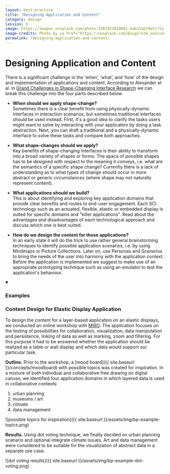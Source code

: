 ```yaml
---
layout: best-practice
title: "Designing Application and Content"
category: design
lession: 9
image: https://images.unsplash.com/photo-1581922819941-6ab31ab79afc?ixlib=rb-1.2.1&ixid=eyJhcHBfaWQiOjEyMDd9&auto=format&fit=crop&w=2000&q=80
image-credits: Photo by <a href="https://unsplash.com/@usgs?utm_source=unsplash&amp;utm_medium=referral&amp;utm_content=creditCopyText">USGS</a> on <a href="/s/photos/shape-change?utm_source=unsplash&amp;utm_medium=referral&amp;utm_content=creditCopyText">Unsplash</a>
permalink: /designing-application-and-content/
---
```


# Designing Application and Content
There is a significant challenge in the ‘when’, ‘what’, and ‘how’ of the design and implementation of applications and content. According to Alexander et al. in [Grand Challenges in Shape-Changing Interface Research]({site.baseurl}}/resources) we can break this challenge into the four parts described below.

-  **When should we apply shape-change?**  
Sometimes there is a clear benefit from using physically-dynamic interfaces in interaction scenarios, but sometimes traditional interfaces should be used instead. First, it's a good idea to clarify the tasks users might want to solve by interacting with your application by doing a task abstraction. Next, you can draft a traditional and a physically-dynamic interface to solve these tasks and compare both approaches. 

- **What shape-changes should we apply?**   
Key benefits of shape-changing interfaces is their ability to transform into a broad variety of shapes or forms. The space of possible shapes has to be designed with respect to the meaning it conveys, i.e. what are the semantics of a specific shape change? Currently there is a lack of understanding as to what types of change should occur in more abstract or generic circumstances (where shape may not naturally represent content).

- **What applications should we build?**      
This is about identifying and exploring key application domains that provide clear benefits and routes to end-user engagement. Each SCI technology such as an actuated, flexible, elastic or embedded display is suited for specific domains and "killer applications". Read about the advantages and disadvantages of each technological approach and discuss which one is best suited.

- **How do we design the content for those applications?**    
In an early state it will do the trick to use rather general brainstorming techniques to identify possible application scenarios, i.e. by using Mindmaps or Picture Collections. Later on, use Personas and Scenarios to bring the needs of the user into harmony with the application context. Before the application is implemented we suggest to make use of an appropriate prototyping technique such as using an emulator to test the application's behaviour.

<details markdown="1" open>
<summary><h3>Examples</h3></summary>             

### Content Design for Elastic Display Application
To design the content for a layer-based application on an elastic displays, we conducted an online workshop with [MIRO](https://miro.com/). The application focuses on the testing of possibilities for collaboration, visualization, data manipulation and persistence, linking of data as well as marking, zoom and filtering. For this purpose it had to be answered whether the application should be realized as a table or wall display and which data would support our particular task. 

**Outline.** Prior to the workshop, a [mood board]({{ site.baseurl }}/concepts/moodboard) with possible topics was created for inspiration. In a mixture of both individual and collaborative free drawing on digital canvas, we identified four application domains in which layered data is used in collaborative contexts: 
1. urban planning
2. museums / art 
3. climate
4. data management

![possible topics for inspiration]({{ site.baseurl }}/assets/img/bp-example-topics.png)

**Results.** Using dot voting technique, we finally decided on urban planning scenario and optional integrate climate issues. Art and data management were considered to be suitable for the visualization of abstract data in a separate use case.

![dot voting results]({{ site.baseurl }}/assets/img/bp-example-dot-voting.png)

</details>



